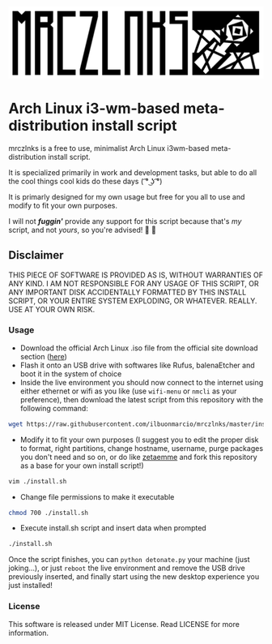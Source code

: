 ![](logo.png)

# Arch Linux i3-wm-based meta-distribution install script

mrczlnks is a free to use, minimalist Arch Linux i3wm-based meta-distribution install script.

It is specialized primarily in work and development tasks, but able to do all the cool things cool kids do these days ( ͡° ͜ʖ ͡°)

It is primarly designed for my own usage but free for you all to use and modify to fit your own purposes.

I will not **_fuggin'_** provide any support for this script because that's *my* script, and not *yours*, so you're advised! :beers: :kiss:

## Disclaimer

THIS PIECE OF SOFTWARE IS PROVIDED AS IS, WITHOUT WARRANTIES OF ANY KIND. I AM NOT RESPONSIBLE FOR ANY USAGE OF THIS SCRIPT, OR ANY IMPORTANT DISK ACCIDENTALLY FORMATTED BY THIS INSTALL SCRIPT, OR YOUR ENTIRE SYSTEM EXPLODING, OR WHATEVER. REALLY. USE AT YOUR OWN RISK.

### Usage

- Download the official Arch Linux .iso file from the official site download section ([here](https://www.archlinux.org/download/))
- Flash it onto an USB drive with softwares like Rufus, balenaEtcher and boot it in the system of choice
- Inside the live environment you should now connect to the internet using either ethernet or wifi as you like (use `wifi-menu` or `nmcli` as your preference), then download the latest script from this repository with the following command:

```bash
wget https://raw.githubusercontent.com/ilbuonmarcio/mrczlnks/master/install.sh
```

- Modify it to fit your own purposes (I suggest you to edit the proper disk to format, right partitions, change hostname, username, purge packages you don't need and so on, or do like [zetaemme](https://github.com/zetaemme/zls) and fork this repository as a base for your own install script!)

```bash
vim ./install.sh
```

- Change file permissions to make it executable

```bash
chmod 700 ./install.sh
```

- Execute install.sh script and insert data when prompted

```bash
./install.sh
```

Once the script finishes, you can `python detonate.py` your machine (just joking...), or just `reboot` the live environment and remove the USB drive previously inserted, and finally start using the new desktop experience you just installed!

### License

This software is released under MIT License.
Read LICENSE for more information.
